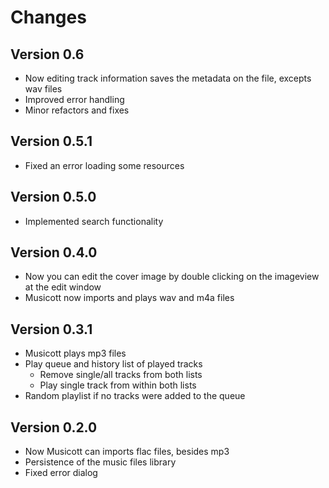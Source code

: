 # Changes

## Version 0.6

* Now editing track information saves the metadata on the file, excepts wav files
* Improved error handling
* Minor refactors and fixes

## Version 0.5.1

* Fixed an error loading some resources

## Version 0.5.0

* Implemented search functionality

## Version 0.4.0

* Now you can edit the cover image by double clicking on the imageview at the edit window
* Musicott now imports and plays wav and m4a files

## Version 0.3.1

* Musicott plays mp3 files
* Play queue and history list of played tracks
  * Remove single/all tracks from both lists
  * Play single track from within both lists
* Random playlist if no tracks were added to the queue

## Version 0.2.0

* Now Musicott can imports flac files, besides mp3
* Persistence of the music files library
* Fixed error dialog